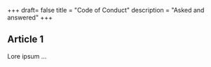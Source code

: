 +++
draft= false
title = "Code of Conduct"
description = "Asked and answered"
+++

## Article 1

Lore ipsum ...
